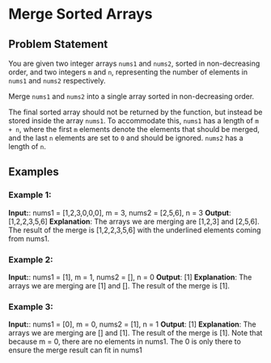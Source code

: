# Merge Sorted Arrays

## Problem Statement

You are given two integer arrays `nums1` and `nums2`, sorted in non-decreasing order, and two integers `m` and `n`, representing the number of elements in `nums1` and `nums2` respectively.

Merge `nums1` and `nums2` into a single array sorted in non-decreasing order.

The final sorted array should not be returned by the function, but instead be stored inside the array `nums1`. To accommodate this, `nums1` has a length of `m + n`, where the first `m` elements denote the elements that should be merged, and the last `n` elements are set to `0` and should be ignored. `nums2` has a length of `n`.

## Examples

### Example 1:

**Input:**: nums1 = [1,2,3,0,0,0], m = 3, nums2 = [2,5,6], n = 3
**Output**: [1,2,2,3,5,6]
**Explanation**: The arrays we are merging are [1,2,3] and [2,5,6].
The result of the merge is [1,2,2,3,5,6] with the underlined elements coming from nums1.

### Example 2:

**Input:**: nums1 = [1], m = 1, nums2 = [], n = 0
**Output**: [1]
**Explanation**: The arrays we are merging are [1] and [].
The result of the merge is [1].

### Example 3:

**Input:**: nums1 = [0], m = 0, nums2 = [1], n = 1
**Output**: [1]
**Explanation**: The arrays we are merging are [] and [1].
The result of the merge is [1].
Note that because m = 0, there are no elements in nums1. The 0 is only there to ensure the merge result can fit in nums1
